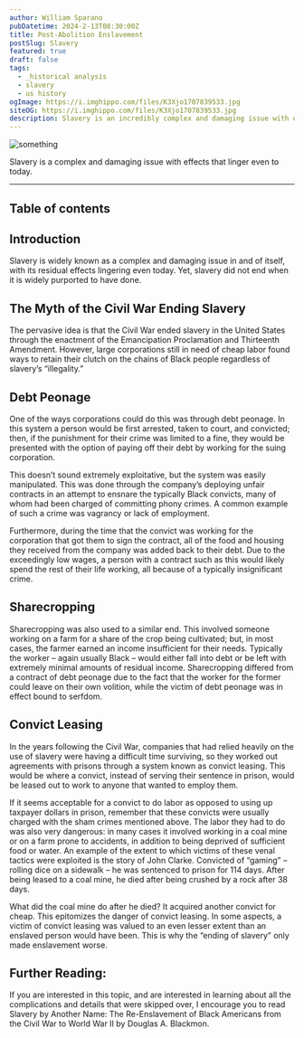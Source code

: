 ```yaml
---
author: William Sparano
pubDatetime: 2024-2-13T08:30:00Z
title: Post-Abolition Enslavement
postSlug: Slavery
featured: true
draft: false
tags:
  - _historical analysis
  - slavery
  - us history
ogImage: https://i.imghippo.com/files/K3Xjo1707839533.jpg
siteOG: https://i.imghippo.com/files/K3Xjo1707839533.jpg
description: Slavery is an incredibly complex and damaging issue with effects that linger even today.
---
```


<img src="https://i.imghippo.com/files/K3Xjo1707839533.jpg" alt="something">

Slavery is a complex and damaging issue with effects that linger even to today.

---

## Table of contents

## Introduction

Slavery is widely known as a complex and damaging issue in and of itself, with its residual effects lingering even today. Yet, slavery did not end when it is widely purported to have done.

## The Myth of the Civil War Ending Slavery

The pervasive idea is that the Civil War ended slavery in the United States through the enactment of the Emancipation Proclamation and Thirteenth Amendment. However, large corporations still in need of cheap labor found ways to retain their clutch on the chains of Black people regardless of slavery’s “illegality.”

## Debt Peonage

One of the ways corporations could do this was through debt peonage. In this system a person would be first arrested, taken to court, and convicted; then, if the punishment for their crime was limited to a fine, they would be presented with the option of paying off their debt by working for the suing corporation.

This doesn’t sound extremely exploitative, but the system was easily manipulated. This was done through the company’s deploying unfair contracts in an attempt to ensnare the typically Black convicts, many of whom had been charged of committing phony crimes. A common example of such a crime was vagrancy or lack of employment.

Furthermore, during the time that the convict was working for the corporation that got them to sign the contract, all of the food and housing they received from the company was added back to their debt. Due to the exceedingly low wages, a person with a contract such as this would likely spend the rest of their life working, all because of a typically insignificant crime.

## Sharecropping

Sharecropping was also used to a similar end. This involved someone working on a farm for a share of the crop being cultivated; but, in most cases, the farmer earned an income insufficient for their needs. Typically the worker – again usually Black – would either fall into debt or be left with extremely minimal amounts of residual income. Sharecropping differed from a contract of debt peonage due to the fact that the worker for the former could leave on their own volition, while the victim of debt peonage was in effect bound to serfdom.

## Convict Leasing

In the years following the Civil War, companies that had relied heavily on the use of slavery were having a difficult time surviving, so they worked out agreements with prisons through a system known as convict leasing. This would be where a convict, instead of serving their sentence in prison, would be leased out to work to anyone that wanted to employ them.

If it seems acceptable for a convict to do labor as opposed to using up taxpayer dollars in prison, remember that these convicts were usually charged with the sham crimes mentioned above. The labor they had to do was also very dangerous: in many cases it involved working in a coal mine or on a farm prone to accidents, in addition to being deprived of sufficient food or water. An example of the extent to which victims of these venal tactics were exploited is the story of John Clarke. Convicted of “gaming” – rolling dice on a sidewalk – he was sentenced to prison for 114 days. After being leased to a coal mine, he died after being crushed by a rock after 38 days.

What did the coal mine do after he died? It acquired another convict for cheap. This epitomizes the danger of convict leasing. In some aspects, a victim of convict leasing was valued to an even lesser extent than an enslaved person would have been. This is why the “ending of slavery” only made enslavement worse.

## Further Reading:

If you are interested in this topic, and are interested in learning about all the complications and details that were skipped over, I encourage you to read Slavery by Another Name: The Re-Enslavement of Black Americans from the Civil War to World War II by Douglas A. Blackmon.
